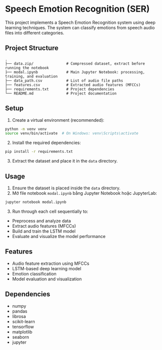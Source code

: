 # Speech Emotion Recognition (SER)

This project implements a Speech Emotion Recognition system using deep learning techniques. The system can classify
emotions from speech audio files into different categories.

## Project Structure

```
.
├── data.zip/               # Compressed dataset, extract before running the notebook
├── modal.ipynb             # Main Jupyter Notebook: processing, training, and evaluation
├── data_path.csv           # List of audio file paths
├── features.csv            # Extracted audio features (MFCCs)
├── requirements.txt        # Project dependencies
└── README.md               # Project documentation
```

## Setup

1. Create a virtual environment (recommended):

```bash
python -m venv venv
source venv/bin/activate  # On Windows: venv\Scripts\activate
```

2. Install the required dependencies:

```bash
pip install -r requirements.txt
```

3. Extract the dataset and place it in the `data` directory.

## Usage

1. Ensure the dataset is placed inside the `data` directory.
2. Mở file notebook `modal.ipynb` bằng Jupyter Notebook hoặc JupyterLab:

```bash
jupyter notebook modal.ipynb
```

3. Run through each cell sequentially to:
- Preprocess and analyze data
- Extract audio features (MFCCs)
- Build and train the LSTM model
- Evaluate and visualize the model performance

## Features

- Audio feature extraction using MFCCs
- LSTM-based deep learning model
- Emotion classification
- Model evaluation and visualization

## Dependencies

- numpy
- pandas
- librosa
- scikit-learn
- tensorflow
- matplotlib
- seaborn
- jupyter